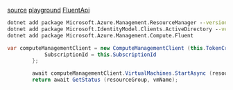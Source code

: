 [source](https://github.com/Azure-Samples/compute-dotnet-manage-vm/blob/master/Program.cs)
[playground](https://docs.microsoft.com/en-us/rest/api/compute/virtualmachines/list)
[FluentApi](https://docs.microsoft.com/en-us/dotnet/api/overview/azure/virtualmachines?view=azure-dotnet)
```cmd
dotnet add package Microsoft.Azure.Management.ResourceManager --version 3.7.1-preview
dotnet add package Microsoft.IdentityModel.Clients.ActiveDirectory --version 5.2.7
dotnet add package Microsoft.Azure.Management.Compute.Fluent
```

```csharp
var computeManagementClient = new ComputeManagementClient (this.TokenCredential) {
            SubscriptionId = this.SubscriptionId
        };

        await computeManagementClient.VirtualMachines.StartAsync (resourceGroup, vmName);
        return await GetStatus (resourceGroup, vmName);
```